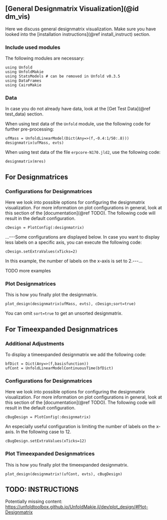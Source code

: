 ## [General Designmatrix Visualization](@id dm_vis)

Here we discuss general designmatrix visualization. 
Make sure you have looked into the [installation instructions](@ref install_instruct) section. 

### Include used modules
The following modules are necessary:
```@example main
using Unfold
using UnfoldMakie
using StatsModels # can be removed in Unfold v0.3.5
using DataFrames
using CairoMakie
```

### Data
In case you do not already have data, look at the [Get Test Data](@ref test_data) section. 

When using test data of the `Unfold` module, use the following code for further pre-processing:
```@example main
ufMass = UnfoldLinearModel(Dict(Any=>(f,-0.4:1/50:.8)))
designmatrix(ufMass, evts)
```
When using test data of the file `erpcore-N170.jld2`, use the following code:
```@example main
designmatrix(mres)
```

## For Designmatrices

### Configurations for Designmatrices
Here we look into possible options for configuring the designmatrix visualization.
For more information on plot configurations in general, look at this section of the [documentation](@ref TODO). 
The following code will result in the default configuration. 
```@example main
cDesign = PlotConfig(:designmatrix)
```
...---Some configurations are displayed below. 
In case you want to display less labels on a specific axis, you can execute the following code:
```@example main
cDesign.setExtraValues(xTicks=2)
```
In this example, the number of labels on the x-axis is set to 2.---...

TODO more examples

### Plot Designmatrices
This is how you finally plot the designmatrix.
```@example main
plot_design(designmatrix(ufMass, evts), cDesign;sort=true)
```
You can omit `sort=true` to get an unsorted designmatrix.


## For Timeexpanded Designmatrices

### Additional Adjustments
To display a timeexpanded designmatrix we add the following code:
```@example main
bfDict = Dict(Any=>(f,basisfunction))
ufCont = UnfoldLinearModelContinuousTime(bfDict)
```

### Configurations for Designmatrices
Here we look into possible options for configuring the designmatrix visualization.
For more information on plot configurations in general, look at this section of the [documentation](@ref TODO). 
The following code will result in the default configuration.
```@example main
cBugDesign = PlotConfig(:designmatrix)
```

An especially useful configuration is limiting the number of labels on the x-axis. 
In the following case to 12.
```@example main
cBugDesign.setExtraValues(xTicks=12)
```

### Plot Timeexpanded Designmatrices
This is how you finally plot the timeexpanded designmatrix.
```@example main
plot_design(designmatrix!(ufCont, evts), cBugDesign)
```



## TODO: INSTRUCTIONS
Potentially missing content: 
https://unfoldtoolbox.github.io/UnfoldMakie.jl/dev/plot_design/#Plot-Designmatrix
